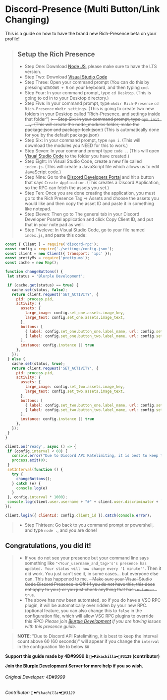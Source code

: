 # Discord-Presence (Multi Button/Link Changing)
This is a guide on how to have the brand new Rich-Presence beta on your profile!

> ## Setup the Rich Presence
> - Step One: Download [Node JS](https://nodejs.org/), please make sure to have the LTS version.
> - Step Two: Download [Visual Studio Code](https://code.visualstudio.com/)
> - Step Three: Open your command prompt (You can do this by pressing `WINDOWS + R` on your keyboard, and then typing `cmd`.
> - Step Four: In your command prompt, type `cd Desktop`. (This is going to cd in to your Desktop directory.)
> - Step Five: In your command prompt, type `mkdir Rich-Presence` `cd Rich-Presence` `mkdir settings`. (This is going to create two new folders in your Desktop called "Rich-Presence. and settings inside that folder")
~~> - Step Six:  In your command prompt, type `npm init --y`. (This will create the node_modules folder, make the package.json and package-lock.json.)~~ (This is automatically done for you by the default package.json)
> - Step Six: In your command prompt, type `npm i`. (This will download the modules you NEED for this to work.)
> - Step Seven: In your command prompt type `code .`. (This will open [Visual Studio Code](https://code.visualstudio.com) to the folder you have created.)
> - Step Eight: In Visual Studio Code, create a new file called `index.js`. (This will create a JavaScript file which allows us to edit JavaScript code.)
> - Step Nine: Go to the [Discord Developers Portal](https://discord.com/developers/applications) and hit a button that says `Create Application`. (This creates a 
> Discord Application, so the RPC can fetch the assets you set.)
> - Step Ten: Once you are done creating the application, you must go to the Rich Presence Tag => Assets and choose the assets you would like and then copy the asset ID and paste it in something like notepad.
> - Step Eleven: Then go to The general tab in your Discord Developer Poartal application and click Copy Client ID, and put that in your note pad as well.
> - Step Tweleve: In Visual Studio Code, go to your file named `index.js`, and paste this code:
 ```js
const { Client } = require('discord-rpc');
const config = require('./settings/config.json');
const client = new Client({ transport: 'ipc' });
const prettyMs = require('pretty-ms');
const cache = new Map();

function changeButtons() {
  let status = 'Blurple Development';

  if (cache.get(status) == true) {
    cache.set(status, false);
    return client.request('SET_ACTIVITY', {
      pid: process.pid,
      activity: {
        assets: {
          large_image: config.set_one.assets.image_key,
          large_text: config.set_one.assets.image_text,
        },
        buttons: [
          { label: config.set_one.button_one.label_name, url: config.set_one.button_one.label_url },
          { label: config.set_one.button_two.label_name, url: config.set_one.button_two.label_url },
        ],
        instance: config.instance || true
      },
    });
  } else {
    cache.set(status, true);
    return client.request('SET_ACTIVITY', {
      pid: process.pid,
      activity: {
        assets: {
          large_image: config.set_two.assets.image_key,
          large_text: config.set_two.assets.image_text,
        },
        buttons: [
          { label: config.set_two.button_one.label_name, url: config.set_two.button_one.label_url },
          { label: config.set_two.button_two.label_name, url: config.set_two.button_two.label_url },
        ],
        instance: config.instance || true
      },
    });
  }
}

client.on('ready', async () => {
  if (config.interval < 60) {
    console.error("Due to Discord API Ratelimiting, it is best to keep the interval count above 60 (60 seconds)");
    process.exit(0);
  }
  setInterval(function () {
    try {
      changeButtons();
    } catch (e) {
      console.log(e)
    }
  }, config.interval * 1000);
  console.log(client.user.username + "#" + client.user.discriminator + `\'s presence has updated.\nYour status will now change every '${prettyMs(config.interval * 1000, {verbose: true})}'`)
});

client.login({ clientId: config.client_id }).catch(console.error);
```
> - Step Thirteen: Go back to you command prompt or powershell, and type `node .`, and you are done!

## Congratulations, you did it!
> - If you do not see your presence but your command line says something like `"<Your_username_and_tag>'s's presence has updated.
Your status will now change every '1 minute'"`. Then it did work. You just can't see it, in some cases... but everyone else can. This has happened to me. 
> ~~- Make sure your Visual Studio Code Discord Presence Is Off (If you do not have this, this does not apply to you.) or you just check anything that has `instance: true`.~~
> - The above has now been automated, so if you do have a VSC RPC plugin, it will be automatically over ridden by your new RPC. (optional feature, you can also change this to `false` in the configuration file, which will allow VSC RPC plugins to override this RPC) 
> *Please join [Blurple Development](https://blurple.gg/discord) if you are having issues with this presence guide.*


> **NOTE**:
> "Due to Discord API Ratelimiting, it is best to keep the interval count above 60 (60 seconds)" will appear if you change the `interval` in the configuration file to below `60` 

**Support this guide made by 4D#9999 & `🎀❤Pikachilla❤🎀#3129` (contributor)**

**Join the [Blurple Development](https://blurple.gg/discord) Server for more help if you so wish.**

###### Original Developer: 4D#9999
###### Contributor: `🎀❤Pikachilla❤🎀#3129`
